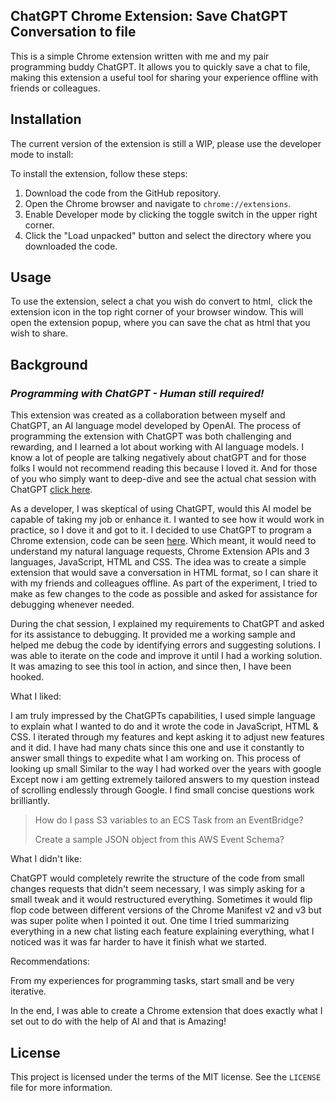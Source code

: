 ## ChatGPT Chrome Extension: Save ChatGPT Conversation to file

This is a simple Chrome extension written with me and my pair programming buddy ChatGPT. It allows you to quickly save a chat to file, making this extension a useful tool for sharing your experience offline with friends or colleagues.

## Installation

The current version of the extension is still a WIP, please use the developer mode to install:

To install the extension, follow these steps:

1.  Download the code from the GitHub repository.
2.  Open the Chrome browser and navigate to `chrome://extensions`.
3.  Enable Developer mode by clicking the toggle switch in the upper right corner.
4.  Click the "Load unpacked" button and select the directory where you downloaded the code.

## Usage

To use the extension, select a chat you wish do convert to html,  click the extension icon in the top right corner of your browser window. This will open the extension popup, where you can save the chat as html that you wish to share.

## Background

### _Programming with ChatGPT - Human still required!_

This extension was created as a collaboration between myself and ChatGPT, an AI language model developed by OpenAI. The process of programming the extension with ChatGPT was both challenging and rewarding, and I learned a lot about working with AI language models. I know a lot of people are talking negatively about chatGPT and for those folks I would not recommend reading this because I loved it. And for those of you who simply want to deep-dive and see the actual chat session with ChatGPT [click here](https://htmlpreview.github.io/?https://github.com/DanTanzer/save_chatgpt_chrome_extension/blob/main/theChat.html).

As a developer, I was skeptical of using ChatGPT, would this AI model be capable of taking my job or enhance it. I wanted to see how it would work in practice, so I dove it and got to it. I decided to use ChatGPT to program a Chrome extension, code can be seen [here](https://github.com/DanTanzer/save_chatgpt_chrome_extension).
Which meant, it would need to understand my natural language requests, Chrome Extension APIs and 3 languages, JavaScript, HTML and CSS. The idea was to create a simple extension that would save a conversation in HTML format, so I can share it with my friends and colleagues offline. As part of the experiment, I tried to make as few changes to the code as possible and asked for assistance for debugging whenever needed.

During the chat session, I explained my requirements to ChatGPT and asked for its assistance to debugging. It provided me a working sample and helped me debug the code by identifying errors and suggesting solutions. I was able to iterate on the code and improve it until I had a working solution. It was amazing to see this tool in action, and since then, I have been hooked. 

What I liked: 

I am truly impressed by the ChatGPTs capabilities, I used simple language to explain what I wanted to do and it wrote the code in JavaScript, HTML & CSS. I iterated through my features and kept asking it to adjust new features and it did. I have had many chats since this one and use it constantly to answer small things to expedite what I am working on. This process of looking up small Similar to the way I had worked over the years with google Except now i am getting extremely tailored answers to my question instead of scrolling endlessly through Google. I find small concise questions work brilliantly. 

> How do I pass S3 variables to an ECS Task from an EventBridge? 
> 
> Create a sample JSON object from this AWS Event Schema?

What I didn't like:

ChatGPT would completely rewrite the structure of the code from small changes requests that didn't seem necessary, I was simply asking for a small tweak and it would restructured everything. Sometimes it would flip flop code between different versions of the Chrome Manifest v2 and v3 but was super polite when I pointed it out. One time I tried summarizing everything in a new chat listing each feature explaining everything, what I noticed was it was far harder to have it finish what we started. 

Recommendations:   
  
From my experiences for programming tasks, start small and be very iterative. 

In the end, I was able to create a Chrome extension that does exactly what I set out to do with the help of AI and that is Amazing! 

## License

This project is licensed under the terms of the MIT license. See the `LICENSE` file for more information.
